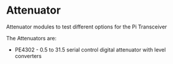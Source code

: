# Attenuator

Attenuator modules to test different options for the Pi Transceiver

The Attenuators are:

* PE4302 - 0.5 to 31.5 serial control digital attenuator with level converters


